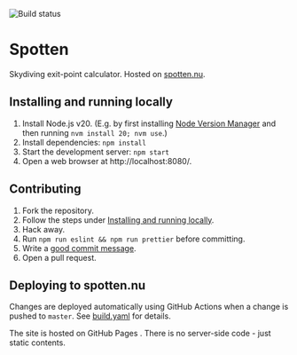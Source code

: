 ![Build status](https://github.com/spotten-nu/spotten/actions/workflows/build.yaml/badge.svg)

# Spotten

Skydiving exit-point calculator. Hosted on [spotten.nu](https://spotten.nu).

## Installing and running locally

1. Install Node.js v20. (E.g. by first installing
   [Node Version Manager](https://github.com/nvm-sh/nvm) and then running `nvm install 20; nvm use`.)
1. Install dependencies: `npm install`
1. Start the development server: `npm start`
1. Open a web browser at http://localhost:8080/.

## Contributing

1. Fork the repository.
1. Follow the steps under [Installing and running locally](#installing-and-running-locally).
1. Hack away.
1. Run `npm run eslint && npm run prettier` before committing.
1. Write a [good commit message](https://gist.github.com/robertpainsi/b632364184e70900af4ab688decf6f53).
1. Open a pull request.

## Deploying to spotten.nu

Changes are deployed automatically using GitHub Actions when a change is pushed to `master`. See
[build.yaml](.github/workflows/build.yaml) for details.

The site is hosted on GitHub Pages . There is no server-side code - just static contents.
